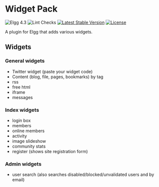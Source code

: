 Widget Pack
===========

![Elgg 4.3](https://img.shields.io/badge/Elgg-4.3-green.svg)
![Lint Checks](https://github.com/ColdTrick/widget_pack/actions/workflows/lint.yml/badge.svg?event=push)
[![Latest Stable Version](https://poser.pugx.org/coldtrick/widget_pack/v/stable.svg)](https://packagist.org/packages/coldtrick/widget_pack)
[![License](https://poser.pugx.org/coldtrick/widget_pack/license.svg)](https://packagist.org/packages/coldtrick/widget_pack)

A plugin for Elgg that adds various widgets.

Widgets
-------	

### General widgets

 - Twitter widget (paste your widget code)
 - Content (blog, file, pages, bookmarks) by tag
 - rss
 - free html
 - iframe
 - messages
 
### Index widgets

 - login box
 - members
 - online members
 - activity
 - image slideshow
 - community stats
 - register (shows site registration form)
 
### Admin widgets

 - user search (also searches disabled/blocked/unvalidated users and by email)
